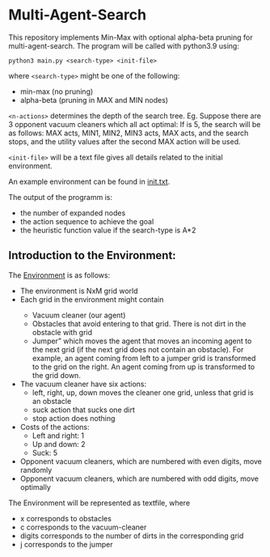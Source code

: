 # Multi-Agent-Search

This repository implements Min-Max with optional alpha-beta pruning for multi-agent-search. 
The program will be called with python3.9 using:

 `python3 main.py <search-type> <init-file>`

where `<search-type>` might be one of the following:
<ul>
  <li>min-max (no pruning)</li>
  <li>alpha-beta (pruning in MAX and MIN nodes)</li>
</ul>

`<n-actions>` determines the depth of the search tree. Eg. Suppose there are 3 opponent vacuum cleaners which all act optimal:
If <n-actions> is 5, the search will be as follows: MAX acts, MIN1, MIN2, MIN3 acts, MAX acts, and
the search stops, and the utility values after the second MAX action will be used. 

`<init-file>` will be a text file gives all details related to the initial environment.

An example environment can be found in [init.txt](https://github.com/skarussel/Single-Agent-Search/blob/master/init.txt).

The output of the programm is:
<ul>
 <li>the number of expanded nodes
 <li>the action sequence to achieve the goal
 <li>the heuristic function value if the search-type is A*2
</ul>


## Introduction to the Environment:

The [Environment](https://github.com/skarussel/Single-Agent-Search/blob/master/init.txt) is as follows:
<ul>
  <li>The environment is NxM grid world</li>
  <li>Each grid in the environment might contain</li>
  <ul>
    <li>Vacuum cleaner (our agent)</li>
    <li>Obstacles that avoid entering to that grid. There is not dirt in the obstacle with grid</li>
    <li>Jumper” which moves the agent that moves an incoming agent to the next grid (if the next grid does not
contain an obstacle). For example, an agent coming from left to a jumper grid is transformed to the grid on the
right. An agent coming from up is transformed to the grid down.</li>
  </ul>
  <li> The vacuum cleaner have six actions:
  <ul>
    <li>left, right, up, down moves the cleaner one grid, unless that grid is an obstacle</li>
    <li>suck action that sucks one dirt</li>
    <li>stop action does nothing</li>
  </ul>
  <li>Costs of the actions:
  <ul>
  <li>Left and right: 1</li>
  <li>Up and down: 2</li>
  <li>Suck: 5</li>
</ul>
<li>Opponent vacuum cleaners, which are numbered with even digits, move randomly
<li>Opponent vacuum cleaners, which are numbered with odd digits, move optimally
</ul>



The Environment will be represented as textfile, where
<ul>
  <li>x corresponds to obstacles</li>
  <li>c corresponds to the vacuum-cleaner</li>
  <li>digits corresponds to the number of dirts in the corresponding grid</li>
 <li>j corresponds to the jumper
</ul>
  
